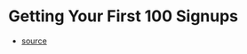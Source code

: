 # Getting Your First 100 Signups

- [source](https://on.substack.com/p/getting-your-first-100-signups)
